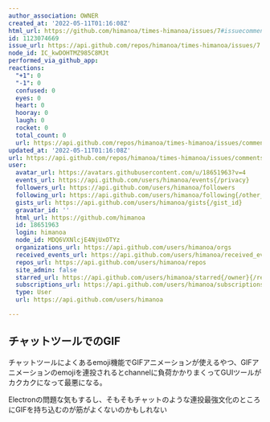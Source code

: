 ```yaml
---
author_association: OWNER
created_at: '2022-05-11T01:16:08Z'
html_url: https://github.com/himanoa/times-himanoa/issues/7#issuecomment-1123074669
id: 1123074669
issue_url: https://api.github.com/repos/himanoa/times-himanoa/issues/7
node_id: IC_kwDOHTMZ985C8MJt
performed_via_github_app: 
reactions:
  "+1": 0
  "-1": 0
  confused: 0
  eyes: 0
  heart: 0
  hooray: 0
  laugh: 0
  rocket: 0
  total_count: 0
  url: https://api.github.com/repos/himanoa/times-himanoa/issues/comments/1123074669/reactions
updated_at: '2022-05-11T01:16:08Z'
url: https://api.github.com/repos/himanoa/times-himanoa/issues/comments/1123074669
user:
  avatar_url: https://avatars.githubusercontent.com/u/18651963?v=4
  events_url: https://api.github.com/users/himanoa/events{/privacy}
  followers_url: https://api.github.com/users/himanoa/followers
  following_url: https://api.github.com/users/himanoa/following{/other_user}
  gists_url: https://api.github.com/users/himanoa/gists{/gist_id}
  gravatar_id: ''
  html_url: https://github.com/himanoa
  id: 18651963
  login: himanoa
  node_id: MDQ6VXNlcjE4NjUxOTYz
  organizations_url: https://api.github.com/users/himanoa/orgs
  received_events_url: https://api.github.com/users/himanoa/received_events
  repos_url: https://api.github.com/users/himanoa/repos
  site_admin: false
  starred_url: https://api.github.com/users/himanoa/starred{/owner}{/repo}
  subscriptions_url: https://api.github.com/users/himanoa/subscriptions
  type: User
  url: https://api.github.com/users/himanoa

---
```

## チャットツールでのGIF

チャットツールによくあるemoji機能でGIFアニメーションが使えるやつ、GIFアニメーションのemojiを連投されるとchannelに負荷かかりまくってGUIツールがカクカクになって最悪になる。

Electronの問題な気もするし、そもそもチャットのような連投最強文化のところにGIFを持ち込むのが筋がよくないのかもしれない